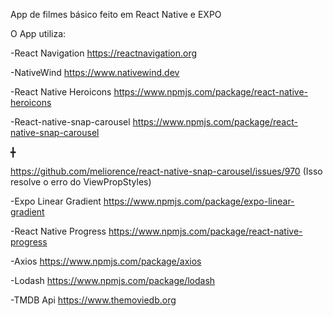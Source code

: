 App de filmes básico feito em React Native e EXPO

O App utiliza:

-React Navigation
https://reactnavigation.org

-NativeWind
https://www.nativewind.dev

-React Native Heroicons
https://www.npmjs.com/package/react-native-heroicons

-React-native-snap-carousel
https://www.npmjs.com/package/react-native-snap-carousel

╋

https://github.com/meliorence/react-native-snap-carousel/issues/970
(Isso resolve o erro do ViewPropStyles)

-Expo Linear Gradient
https://www.npmjs.com/package/expo-linear-gradient

-React Native Progress
https://www.npmjs.com/package/react-native-progress

-Axios
https://www.npmjs.com/package/axios

-Lodash
https://www.npmjs.com/package/lodash

-TMDB Api
https://www.themoviedb.org
